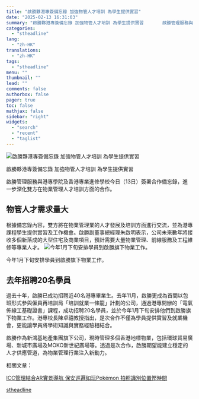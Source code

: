 ```yaml
---
title: "啟勝夥港專簽備忘錄 加強物管人才培訓 為學生提供實習"
date: "2025-02-13 16:31:03"
summary: "啟勝夥港專簽備忘錄 加強物管人才培訓 為學生提供實習       啟勝管理服務與港專學院及香..."
categories:
  - "stheadline"
lang:
  - "zh-HK"
translations:
  - "zh-HK"
tags:
  - "stheadline"
menu: ""
thumbnail: ""
lead: ""
comments: false
authorbox: false
pager: true
toc: false
mathjax: false
sidebar: "right"
widgets:
  - "search"
  - "recent"
  - "taglist"
---
```


![啟勝夥港專簽備忘錄 加強物管人才培訓 為學生提供實習](https://image.stheadline.com/f/680p0/0x0/100/none/b1c6f13e1f28a95ee5c1bf1675fbc113/stheadline/inewsmedia/20250213/_2025021316224992406.jpg)

啟勝夥港專簽備忘錄 加強物管人才培訓 為學生提供實習




啟勝管理服務與港專學院及香港專業進修學校今日（13日）簽署合作備忘錄，進一步深化雙方在物業管理人才培訓方面的合作。

物管人才需求量大
--------

根據備忘錄內容，雙方將在物業管理業的人才發展及培訓方面進行交流，並為港專課程學生提供實習及工作機會。啟勝副董事總經理朱啟明表示，公司未來數年將接收多個新落成的大型住宅及商業項目，預計需要大量物業管理、前線服務及工程維修等專業人才。
 ![今年1月下旬安排學員到啟勝旗下物業工作。](https://image.hkhl.hk/f/1024p0/0x0/100/none/42ab3f3c9a5bfa8b526ae200c4a65d2b/2025-02/2_Press_Release_-_Kai_Shing_x_HKCT_MoU.JPG)


今年1月下旬安排學員到啟勝旗下物業工作。




去年招聘20名學員
---------

過去十年，啟勝已成功招聘近40名港專畢業生。去年11月，啟勝更成為首間以包班形式參與僱員再培訓局「培訓就業一條龍」計劃的公司，通過港專開辦的「電氣佈線工基礎證書」課程，成功招聘20名學員，並於今年1月下旬安排他們到啟勝旗下物業工作。港專校長陳卓禧教授指出，是次合作不僅為學員提供實習及就業機會，更能讓學員將學術知識與實務經驗相結合。

啟勝作為新鴻基地產集團旗下公司，現時管理多個香港地標物業，包括環球貿易廣場、新城市廣場及MOKO新世紀廣場等。透過是次合作，啟勝期望能建立穩定的人才供應管道，為物業管理行業注入新動力。

相關文章：

[ICC管理結合AR實景導航 保安巡邏如玩Pokémon 拍照識別位置慳時間](https://www.stheadline.com/realtime-finance/3421848/)

[stheadline](https://std.stheadline.com/realtime/article/2052576/即時-財經-啟勝夥港專簽備忘錄-加強物管人才培訓-為學生提供實習)
